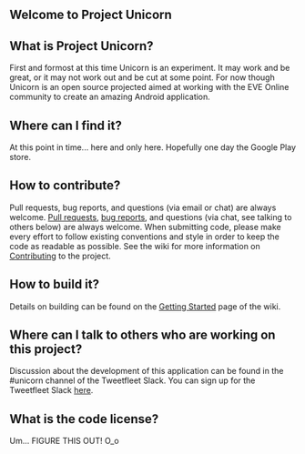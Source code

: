 Welcome to Project Unicorn
--------------------------

## What is Project Unicorn?
First and formost at this time Unicorn is an experiment. It may work and be great, or it may not work out and be cut at some point. For now though Unicorn is an open source projected aimed at working with the EVE Online community
to create an amazing Android application.

## Where can I find it?
At this point in time... here and only here. Hopefully one day the Google Play store.

## How to contribute?
Pull requests, bug reports, and questions (via email or chat) are always welcome.
[Pull requests](https://github.com/ccpgames/unicorn/pulls), [bug reports](https://github.com/ccpgames/unicorn/issues), and questions (via chat, see talking to others below) are always welcome. When submitting code, please make every effort to follow existing conventions and style in order to keep the code as readable as possible. See the wiki for more information on [Contributing](https://github.com/ccpgames/unicorn/wiki/Contributing) to the project.

## How to build it?
Details on building can be found on the [Getting Started](https://github.com/ccpgames/unicorn/wiki/Getting-Started) page of the wiki.

## Where can I talk to others who are working on this project?
Discussion about the development of this application can be found in the #unicorn
channel of the Tweetfleet Slack. You can sign up for the Tweetfleet
Slack [here](http://aideronrobotics.com/tweetfleet).

## What is the code license?
Um... FIGURE THIS OUT! O_o
